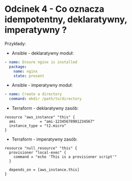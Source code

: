 # Odcinek 4 - Co oznacza idempotentny, deklaratywny, imperatywny ?

Przykłady:

- Ansible - deklaratywny moduł:

```yaml
- name: Ensure nginx is installed
  package:
    name: nginx
    state: present
```

- Ansible - imperatywny moduł:

```yaml
- name: Create a directory
  command: mkdir /path/to/directory
```

- Terraform - deklaratywny zasób:

```hcl
resource "aws_instance" "this" {
  ami           = "ami-12345678901234567"
  instance_type = "t2.micro"
}
```

- Terraform - imperatywny zasób:

```hcl
resource "null_resource" "this" {
  provisioner "local-exec" {
    command = "echo 'This is a provisioner script'"
  }

  depends_on = [aws_instance.this]
}
```